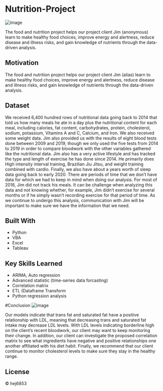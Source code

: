 # Nutrition-Project
![image](https://user-images.githubusercontent.com/79428102/124829551-9f0ec600-df2d-11eb-804a-94e0d3abbfe3.png)

The food and nutrition project helps our project client Jim (anonymous) learn to make healthy food choices, improve energy and alertness, reduce disease and illness risks, and gain knowledge of nutrients through the data-driven analysis.

## Motivation
The food and nutrition project helps our project client Jim (alias) learn to make healthy food choices, improve energy and alertness, reduce disease and illness risks, and gain knowledge of nutrients through the data-driven analysis. 

## Dataset
We received 6,400 hundred rows of nutritional data going back to 2014 that told us how many meals he ate in a day plus the nutritional content for each meal, including calories, fat content, carbohydrates, protein, cholesterol, sodium, potassium, Vitamins A and C, Calcium, and Iron. We also received some weight data. Jim also provided us with the results of eight blood tests done between 2009 and 2019, though we only used the five tests from 2014 to 2019 in order to compare bloodwork with the other variables gathered like the nutritional data. Jim also has a very active lifestyle and has tracked the type and length of exercise he has done since 2014. He primarily does High intensity interval training, Brazilian Jiu Jitsu, and weight training combined with cardio. Finally, we also have about a years worth of sleep data going back to early 2020. There are periods of time that we don’t have data for which we had to keep in mind when doing our analysis. For most of 2016, Jim did not track his meals. It can be challenge when analyzing this data and not knowing whether, for example, Jim didn’t exercise for several months or if he simply wasn’t recording exercise for that period of time. As we continue to undergo this analysis, communication with Jim will be important to make sure we have the information that we need. 

## Built With
- Python
- VBA
- Excel 
- Tableau

## Key Skills Learned
- ARIMA, Auto regression
- Advanced statistic (time-series data forcasting)
- Correlation matrix 
- ETL (Dataframe Transform
- Python regression analysis 

#Conclusion
![image](https://user-images.githubusercontent.com/79428102/124829657-b8b00d80-df2d-11eb-88ed-a741225d6e56.png)

Our models indicate that trans fat and saturated fat have a positive relationship with LDL, meaning that decreasing trans and saturated fat intake may decrease LDL levels. With LDL levels indicating borderline high on the client’s recent bloodwork, our client may want to keep monitoring their change. In addition,  our client can investigate the proposed correlation matrix to see what ingredients have negative and positive relationships one another affiliated with his diet habit. Finally, we recommend that our client continue to monitor cholesterol levels to make sure they stay in the healthy range.

## License
© hej6853
